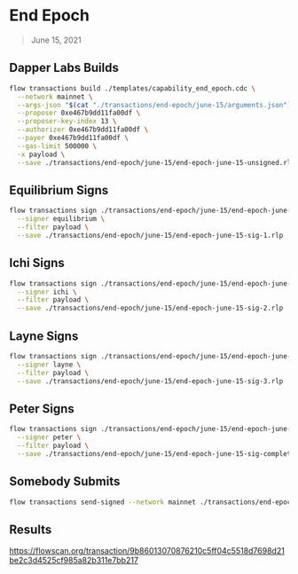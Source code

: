# End Epoch
> June 15, 2021

## Dapper Labs Builds

```sh
flow transactions build ./templates/capability_end_epoch.cdc \
  --network mainnet \
  --args-json "$(cat "./transactions/end-epoch/june-15/arguments.json")" \
  --proposer 0xe467b9dd11fa00df \
  --proposer-key-index 13 \
  --authorizer 0xe467b9dd11fa00df \
  --payer 0xe467b9dd11fa00df \
  --gas-limit 500000 \
  -x payload \
  --save ./transactions/end-epoch/june-15/end-epoch-june-15-unsigned.rlp
```

## Equilibrium Signs

```sh
flow transactions sign ./transactions/end-epoch/june-15/end-epoch-june-15-unsigned.rlp \
  --signer equilibrium \
  --filter payload \
  --save ./transactions/end-epoch/june-15/end-epoch-june-15-sig-1.rlp
```

## Ichi Signs

```sh
flow transactions sign ./transactions/end-epoch/june-15/end-epoch-june-15-sig-1.rlp \
  --signer ichi \
  --filter payload \
  --save ./transactions/end-epoch/june-15/end-epoch-june-15-sig-2.rlp
```

## Layne Signs

```sh
flow transactions sign ./transactions/end-epoch/june-15/end-epoch-june-15-sig-2.rlp \
  --signer layne \
  --filter payload \
  --save ./transactions/end-epoch/june-15/end-epoch-june-15-sig-3.rlp
```

## Peter Signs

```sh
flow transactions sign ./transactions/end-epoch/june-15/end-epoch-june-15-sig-3.rlp \
  --signer peter \
  --filter payload \
  --save ./transactions/end-epoch/june-15/end-epoch-june-15-sig-complete.rlp
```

## Somebody Submits

```sh
flow transactions send-signed --network mainnet ./transactions/end-epoch/june-15/end-epoch-june-15-sig-complete.rlp
```

## Results

https://flowscan.org/transaction/9b86013070876210c5ff04c5518d7698d21be2c3d4525cf985a82b311e7bb217
